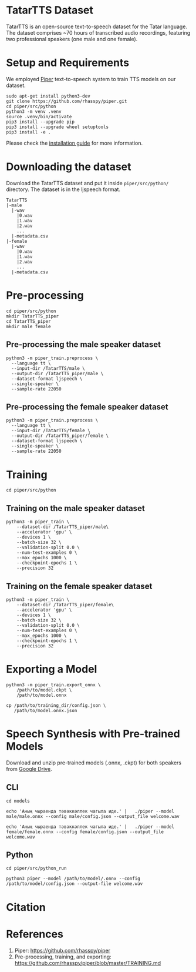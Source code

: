 # TatarTTS Dataset
TatarTTS is an open-source text-to-speech dataset for the Tatar language. The dataset comprises ~70 hours of transcribed audio recordings, featuring two professional speakers (one male and one female).

# Setup and Requirements
We employed [Piper](https://github.com/rhasspy/piper) text-to-speech system to train TTS models on our dataset. 
```
sudo apt-get install python3-dev 
git clone https://github.com/rhasspy/piper.git
cd piper/src/python
python3 -m venv .venv
source .venv/bin/activate
pip3 install --upgrade pip
pip3 install --upgrade wheel setuptools
pip3 install -e .
```
Please check the [installation guide](https://github.com/rhasspy/piper/blob/master/TRAINING.md) for more information.

# Downloading the dataset
Download the TatarTTS dataset and put it inside ```piper/src/python/``` directory. The dataset is in the ljspeech format.
```
TatarTTS
|-male
  |-wav
    |0.wav
    |1.wav
    |2.wav
    ...
  |-metadata.csv
|-female
  |-wav
    |0.wav
    |1.wav
    |2.wav
    ...
  |-metadata.csv
```

# Pre-processing 
```
cd piper/src/python
mkdir TatarTTS_piper
cd TatarTTS_piper
mkdir male female
```
## Pre-processing the male speaker dataset
```
python3 -m piper_train.preprocess \
  --language tt \
  --input-dir /TatarTTS/male \
  --output-dir /TatarTTS_piper/male \
  --dataset-format ljspeech \
  --single-speaker \
  --sample-rate 22050
```
## Pre-processing the female speaker dataset
```
python3 -m piper_train.preprocess \
  --language tt \
  --input-dir /TatarTTS/female \
  --output-dir /TatarTTS_piper/female \
  --dataset-format ljspeech \
  --single-speaker \
  --sample-rate 22050
```
# Training
```
cd piper/src/python
```
## Training on the male speaker dataset
```
python3 -m piper_train \
    --dataset-dir /TatarTTS_piper/male\
    --accelerator 'gpu' \
    --devices 1 \
    --batch-size 32 \
    --validation-split 0.0 \
    --num-test-examples 0 \
    --max_epochs 1000 \
    --checkpoint-epochs 1 \
    --precision 32
```
## Training on the female speaker dataset
```
python3 -m piper_train \
    --dataset-dir /TatarTTS_piper/female\
    --accelerator 'gpu' \
    --devices 1 \
    --batch-size 32 \
    --validation-split 0.0 \
    --num-test-examples 0 \
    --max_epochs 1000 \
    --checkpoint-epochs 1 \
    --precision 32
```
# Exporting a Model
```
python3 -m piper_train.export_onnx \
    /path/to/model.ckpt \
    /path/to/model.onnx
    
cp /path/to/training_dir/config.json \
   /path/to/model.onnx.json
```
# Speech Synthesis with Pre-trained Models
Download and unzip pre-trained models (.onnx, .ckpt) for both speakers from [Google Drive](https://drive.google.com/drive/folders/1YmtDVYLVogEfw3SE7GUl0LHZaIojAeap?usp=sharing).
## CLI
```
cd models
```
```
echo 'Аның чыраенда тәвәккәллек чагыла иде.' |   ./piper --model male/male.onnx --config male/config.json --output_file welcome.wav
```
```
echo 'Аның чыраенда тәвәккәллек чагыла иде.' |   ./piper --model female/female.onnx --config female/config.json --output_file welcome.wav
```
## Python
```
cd piper/src/python_run
```
```
python3 piper --model /path/to/model/.onnx --config /path/to/model/config.json --output-file welcome.wav
```

# Citation

# References
1. Piper: https://github.com/rhasspy/piper
2. Pre-processing, training, and exporting: https://github.com/rhasspy/piper/blob/master/TRAINING.md
